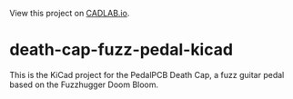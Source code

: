 View this project on [CADLAB.io](https://cadlab.io/project/25439). 

# death-cap-fuzz-pedal-kicad
 This is the KiCad project for the PedalPCB Death Cap, a fuzz guitar pedal based on the Fuzzhugger Doom Bloom.
